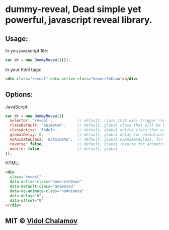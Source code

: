 # dummy-reveal, Dead simple yet powerful, javascript reveal library.

## Usage:

In you javascript file:

```javascript
var dr = new DummyReveal({});
```

In your html tags:

```html
<div class="reveal" data-active-class="bounceInDown"></div>
```

## Options:

JavaScript:

```javascript
var dr = new DummyReveal({
  selector: 'reveal',           // default, class that will trigger reveal animation
  classDefault: 'animated',     // default, global class that will be base for all elements withoud data default class
  classActive: 'fadeIn',        // default, global active class that will be added to all elements without data active class
  globalDelay: 0,               // default, global delay for animations that will be added to all elements without data delay
  noAnimateClass: 'noAnimate',  // default, global noAnimateClass, for initial value before element is active 
  reverse: false,               // default, global reverse for animations that will be added to all elements without data reverse
  mobile: false                 // default, global 
});
```

HTML:

```html
<div 
  class="reveal" 
  data-active-class="bounceInDown"
  data-default-class="animated"
  data-no-animate-class="noAnimate"
  data-delay="0",
  data-offset="0"
></div>
```
## MIT © [Vidol Chalamov](https://twitter.com/vidol1ch)
